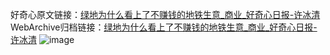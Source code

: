 好奇心原文链接：[绿地为什么看上了不赚钱的地铁生意_商业_好奇心日报-许冰清](https://www.qdaily.com/articles/9028.html)
WebArchive归档链接：[绿地为什么看上了不赚钱的地铁生意_商业_好奇心日报-许冰清](http://web.archive.org/web/20160923135606/http://www.qdaily.com:80/articles/9028.html)
![image](http://ww3.sinaimg.cn/large/007d5XDply1g3ve3e1e20j30u034zb29)